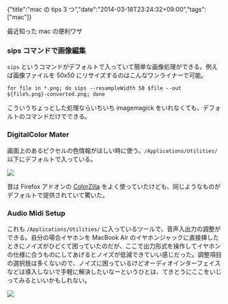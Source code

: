 {"title":"mac の tips 3 つ","date":"2014-03-18T23:24:32+09:00","tags":["mac"]}

最近知った mac の便利ワザ

### sips コマンドで画像編集

`sips` というコマンドがデフォルトで入っていて簡単な画像処理ができる。例えば画像ファイルを 50x50 にリサイズするのはこんなワンライナーで可能。

    for file in *.png; do sips --resampleWidth 50 $file --out ${file%.png}-converted.png; done

こういうちょっとした処理ならいちいち imagemagick をいれなくても、デフォルトのコマンドだけでできる。

### DigitalColor Mater

画面上のあるピクセルの色情報がほしい時に使う。`/Applications/Utilities/` 以下にデフォルトで入っている。

![](/images/digitalcolor.png)

昔は Firefox アドオンの [ColorZilla](https://addons.mozilla.org/en-US/firefox/addon/colorzilla/) をよく使っていたけども、同じようなものがデフォルトで提供されていて驚いた。

### Audio Midi Setup

これも `/Applications/Utilities/` に入っているツールで、音声入出力の調整ができる。自分の場合イヤホンを MacBook Air のイヤホンジャックに直接挿したときにノイズがひどくて困っていたのだが、ここで出力形式を操作してイヤホンの仕様に合うものにしてあげるとノイズが低減できていい感じだった。調整項目の選択肢は多くないので、ノイズに困っているけどオーディオインターフェイスなどは導入しないで手軽に解決したいなーというひとは、てきとうにここをいじってみるといいかもしれない。

![](/images/audio_midi_setup.png)

